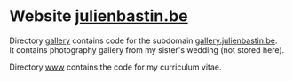 # Website [julienbastin.be](https://julienbastin.be)

Directory [gallery](./gallery) contains code for the subdomain [gallery.julienbastin.be](https://gallery.julienbastin.be).\
It contains photography gallery from my sister's wedding (not stored here).

Directory [www](./www) contains the code for my curriculum vitae.